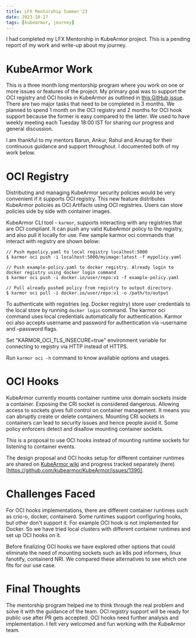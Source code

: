 ```yaml
---
title: LFX Mentorship Summer'23
date: 2023-10-17
tags: [kubearmor, journey]
---
```


I had completed my LFX Mentorship in KubeArmor project. This is a
pending report of my work and write-up about my journey.

# KubeArmor Work

This is a three month long mentorship program where you work on one or
more issues or features of the project. My primary goal was to support
the OCI registry and OCI hooks in KubeArmor as outlined in [this
GitHub
issue](https://github.com/kubearmor/KubeArmor/issues/1130). There are
two major tasks that need to be completed in 3 months. We planned to
spend 1 month on the OCI registry and 2 months for OCI hook support
because the former is easy compared to the latter. We used to have
weekly meeting each Tuesday 18:00 IST for sharing our progress and
general discussion.

I am thankful to my mentors Barun, Ankur, Rahul and Anurag for their
continuous guidance and support throughout. I documented both of my
work below.

# OCI Registry

Distributing and managing KubeArmor security policies would be very
convenient if it supports OCI registry. This new feature distributes
KubeArmor policies as OCI Artifacts using OCI registries. Users can
store policies side by side with container images.

KubeArmor CLI tool - `karmor`, supports interacting with any
registries that are OCI compliant. It can push any valid KubeArmor
policy to the registry, and also pull it locally for use. Few sample
karmor oci commands that interact with registry are shown below:

```
// Push mypolicy.yaml to local registry localhost:5000
$ karmor oci push -i localhost:5000/myimage:latest -f mypolicy.yaml

// Push example-policy.yaml to docker registry. Already login to docker registry using docker login command
$ karmor oci push -i docker.io/user/repo:v1 -f example-policy.yaml

// Pull already pushed policy from registry to output directory.
$ karmor oci pull -i docker.io/user/repo:v1 -o /path/to/output
```

To authenticate with registries (eg. Docker registry) store user
credentials to the local store by running `docker login` command. The
karmor oci command uses local credentials automatically for
authentication. Karmor oci also accepts username and password for
authentication via –username and –password flags.

Set "KARMOR_OCI_TLS_INSECURE=true" environment variable for connecting
to registry via HTTP instead of HTTPS.

Run `karmor oci -h` command to know available options and usages.

# OCI Hooks

KubeArmor currently mounts container runtime unix domain sockets
inside a container. Exposing the CRI socket is considered
dangerous. Allowing access to sockets gives full control on container
management. It means you can abruptly create or delete
containers. Mounting CRI sockets in containers can lead to security
issues and hence people avoid it. Some policy enforcers detect and
disallow mounting container sockets.

This is a proposal to use OCI hooks instead of mounting runtime
sockets for listening to container events.

The design proposal and OCI hooks setup for different container
runtimes are shared on [KubeArmor
wiki](https://github.com/kubearmor/KubeArmor/wiki/KubeArmor-OCI-Hooks-Design)
and progress tracked separately
(here)[https://github.com/kubearmor/KubeArmor/issues/1390].

# Challenges Faced

For OCI hooks implementations, there are different container runtimes
such as crio-o, docker, containerd. Some runtimes support configuring
hooks, but other don't support it. For example OCI hook is not
implemented for Docker. So we have tried local clusters with different
container runtimes and set up OCI hooks on it.

Before finalizing OCI hooks we have explored other options that could
eliminate the need of mounting sockets such as k8s pod informers,
linux fanotify, containerd NRI. We compared these alternatives to see
which one fits for our use case.

# Final Thoughts

The mentorship program helped me to think through the real problem and
solve it with the guidance of the team. OCI registry support will be
ready for public use after PR gets accepted. OCI hooks need further
analysis and implementation. I felt very welcomed and fun working with
the KubeArmor team.

